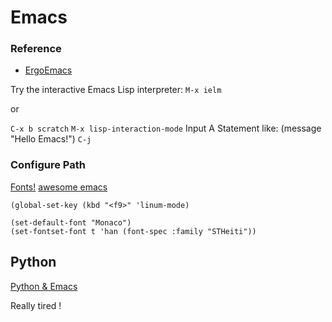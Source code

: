 # Emacs

### Reference
- [ErgoEmacs](http://ergoemacs.org/)

Try the interactive Emacs Lisp interpreter: `M-x ielm`

or

`C-x b scratch`
`M-x lisp-interaction-mode`
Input A Statement like: (message "Hello Emacs!")
`C-j`

### Configure Path

[Fonts!](https://github.com/potyt/fonts)
[awesome emacs](https://github.com/emacs-tw/awesome-emacs)

```
(global-set-key (kbd "<f9>" 'linum-mode)
```

```
(set-default-font "Monaco")
(set-fontset-font t 'han (font-spec :family "STHeiti"))
```

## Python

[Python & Emacs](https://realpython.com/emacs-the-best-python-editor/)

Really tired !